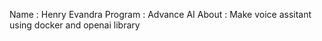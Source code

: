 Name : Henry Evandra
Program : Advance AI
About : Make voice assitant using docker and openai library
